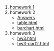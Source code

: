 1. [homework 1](https://sranyjstrannik.github.io/hw1/index.html)
2. homework 2
	* [Answers](https://sranyjstrannik.github.io/hw2/answers.txt)
  	* [table.html](https://sranyjstrannik.github.io/hw2/table.html)
  	* [barchart.html](https://sranyjstrannik.github.io/hw2/barchart.html)
3. homework 3
	* [hw3.html](https://sranyjstrannik.github.io/hw3/hw3.html)
	* [hw3-part2.html](https://sranyjstrannik.github.io/hw3part2/hw3-part2.html)
